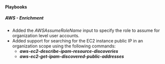 
#### Playbooks

##### AWS - Enrichment

- Added the *AWSAssumeRoleName* input to specify the role to assume for organization level user accounts.
- Added support for searching for the EC2 instance public IP in an organization scope using the following commands:
   - ***aws-ec2-describe-ipam-resource-discoveries***
   - ***aws-ec2-get-ipam-discovered-public-addresses***
